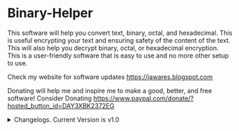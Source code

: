 # Binary-Helper
This software will help you convert text, binary, octal, and hexadecimal. This is useful encrypting your text and ensuring safety of the content of the text. 
This will also help you decrypt binary, octal, or hexadecimal encryption. This is a user-friendly software that is easy to use and no more other setup to use.

Check my website for software updates 
https://jawares.blogspot.com

Donating will help me and inspire me to make a good, better, and free software! Consider Donating
https://www.paypal.com/donate/?hosted_button_id=DAY3XBK2372EG

<details>
  <summary>Changelogs. Current Version is v1.0</summary>
  Binary Helper v1.0:<br>
    - Convert text to binary, octal, hexadecimal, and vice versa.<br>
    - Convert binary to octal, hexadecimal, and vice versa.<br>
    - Convert hexadecimal to octal, and vice versa.<br>
    - Clear all buttons will clear all inputs and output<br>
    - Input and output has a clear button<br>
    - Copy Clipboard button will copy the output<br>
</details>
